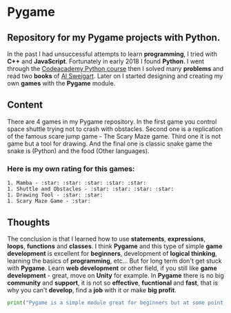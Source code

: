 # Pygame
## Repository for my Pygame projects with Python.

In the past I had unsuccessful attempts to learn **programming**, I tried with **C++** and **JavaScript**. Fortunately in early 2018 I found **Python**.
I went through the [Codeacademy Python course](https://www.codecademy.com/learn/learn-python) then I solved many **problems** and 
read two **books** of [Al Sweigart](https://twitter.com/AlSweigart).
Later on I started designing and creating my own **games** with the **Pygame** module.

## Content

There are 4 games in my Pygame repository. In the first game you control space shuttle trying not to crash with obstacles.
Second one is a replication of the famous scare jump game - The Scary Maze game. Third one it is not game but a tool for drawing. And the final one is classic snake game the snake is (Python) and the food (Other languages).

### Here is my own rating for this games:
    1. Mamba - :star: :star: :star: :star: :star:
    1. Shuttle and Obstacles - :star: :star: :star: :star:
    1. Drawing Tool - :star: :star:
    1. Scary Maze Game - :star:

## Thoughts

The conclusion is that I learned how to use **statements**, **expressions**, **loops**, **functions** and **classes**.
I think **Pygame** and this type of simple **game development** is excellent for **beginners**, development of **logical thinking**,
learning the basics of **programming**, etc... But for long term don't get stuck with **Pygame**. 
Learn **web development** or other field, if you still like **game development** - great, move on **Unity** for example.
In **Pygame** there is no big **community** and **support**, it is not so **effective**, **fucntional** and **fast**, that is why you can't **develop**, find a **job** with it or make **big profit**.


```python
print("Pygame is a simple module great for beginners but at some point if you want to become better you should move on")
```
